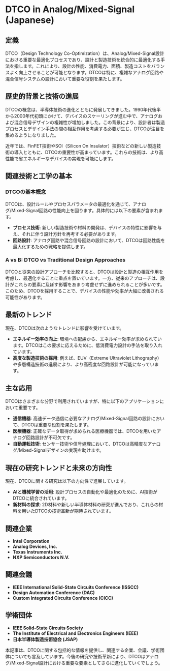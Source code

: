# DTCO in Analog/Mixed-Signal (Japanese)

## 定義

DTCO（Design Technology Co-Optimization）は、Analog/Mixed-Signal設計における重要な最適化プロセスであり、設計と製造技術を統合的に最適化する手法を指します。これにより、設計の性能、消費電力、面積、製造コストをバランスよく向上させることが可能となります。DTCOは特に、複雑なアナログ回路や混合信号システムの設計において重要な役割を果たします。

## 歴史的背景と技術の進展

DTCOの概念は、半導体技術の進化とともに発展してきました。1990年代後半から2000年代初頭にかけて、デバイスのスケーリングが進む中で、アナログおよび混合信号デザインの複雑性が増加しました。この背景により、設計者は製造プロセスとデザイン手法の間の相互作用を考慮する必要が生じ、DTCOが注目を集めるようになりました。

近年では、FinFET技術やSOI（Silicon On Insulator）技術などの新しい製造技術の導入とともに、DTCOの重要性が高まっています。これらの技術は、より高性能で省エネルギーなデバイスの実現を可能にします。

## 関連技術と工学の基本

### DTCOの基本概念

DTCOは、設計ルールやプロセスパラメータの最適化を通じて、アナログ/Mixed-Signal回路の性能向上を図ります。具体的には以下の要素が含まれます。

- **プロセス技術**: 新しい製造技術や材料の開発は、デバイスの特性に影響を与え、それに伴う設計方針を再考する必要があります。
- **回路設計**: アナログ回路や混合信号回路の設計において、DTCOは回路性能を最大化するための戦略を提供します。

### A vs B: DTCO vs Traditional Design Approaches

DTCOと従来の設計アプローチを比較すると、DTCOは設計と製造の相互作用を考慮し、最適化することに重点を置いています。一方、従来のアプローチは、設計がこれらの要素に及ぼす影響をあまり考慮せずに進められることが多いです。このため、DTCOを採用することで、デバイスの性能や効率が大幅に改善される可能性があります。

## 最新のトレンド

現在、DTCOは次のようなトレンドに影響を受けています。

- **エネルギー効率の向上**: 環境への配慮から、エネルギー効率が求められています。DTCOはこの要求に応えるために、低消費電力設計の手法を取り入れています。
- **高度な製造技術の採用**: 例えば、EUV（Extreme Ultraviolet Lithography）や多層構造技術の進展により、より高密度な回路設計が可能になっています。

## 主な応用

DTCOはさまざまな分野で利用されていますが、特に以下のアプリケーションにおいて重要です。

- **通信機器**: 高速データ通信に必要なアナログ/Mixed-Signal回路の設計において、DTCOは重要な役割を果たします。
- **医療機器**: 正確なデータ取得が求められる医療機器では、DTCOを用いたアナログ回路設計が不可欠です。
- **自動運転技術**: センサー技術や信号処理において、DTCOは高精度なアナログ/Mixed-Signalデザインの実現を助けます。

## 現在の研究トレンドと未来の方向性

現在、DTCOに関する研究は以下の方向性で進展しています。

- **AIと機械学習の活用**: 設計プロセスの自動化や最適化のために、AI技術がDTCOに統合されています。
- **新材料の探求**: 2D材料や新しい半導体材料の研究が進んでおり、これらの材料を用いたDTCOの技術革新が期待されています。

## 関連企業

- **Intel Corporation**
- **Analog Devices, Inc.**
- **Texas Instruments Inc.**
- **NXP Semiconductors N.V.**

## 関連会議

- **IEEE International Solid-State Circuits Conference (ISSCC)**
- **Design Automation Conference (DAC)**
- **Custom Integrated Circuits Conference (CICC)**

## 学術団体

- **IEEE Solid-State Circuits Society**
- **The Institute of Electrical and Electronics Engineers (IEEE)**
- **日本半導体製造技術協会 (JSAP)**

本記事は、DTCOに関する包括的な情報を提供し、関連する企業、会議、学術団体についても言及しています。今後の研究や技術革新により、DTCOはアナログ/Mixed-Signal設計における重要な要素としてさらに進化していくでしょう。